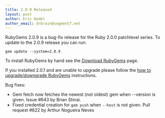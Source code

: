 ```yaml
---
title: 2.0.9 Released
layout: post
author: Eric Hodel
author_email: drbrain@segment7.net
---
```


RubyGems 2.0.9 is a bug-fix release for the Ruby 2.0.0 patchlevel series.  To
update to the 2.0.9 release you can run:

    gem update --system=2.0.9

To install RubyGems by hand see the [Download RubyGems][download] page.

If you installed 2.0.1 and are unable to upgrade please follow the [how to
upgrade/downgrade RubyGems][upgrading] instructions.

Bug fixes:

* Gem fetch now fetches the newest (not oldest) gem when --version is given.  Issue #643 by Brian Shirai.
* Fixed credential creation for `gem push` when `--host` is not given.  Pull request #622 by Arthur Nogueira Neves

[download]: http://rubygems.org/pages/download
[upgrading]: http://docs.seattlerb.org/rubygems/UPGRADING_rdoc.html

